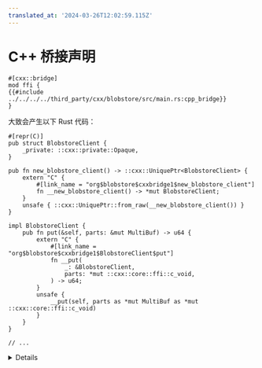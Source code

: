 ```yaml
---
translated_at: '2024-03-26T12:02:59.115Z'
---
```


# C++ 桥接声明

```rust,ignore
#[cxx::bridge]
mod ffi {
{{#include ../../../../third_party/cxx/blobstore/src/main.rs:cpp_bridge}}
}
```

大致会产生以下 Rust 代码：

```rust,ignore
#[repr(C)]
pub struct BlobstoreClient {
    _private: ::cxx::private::Opaque,
}

pub fn new_blobstore_client() -> ::cxx::UniquePtr<BlobstoreClient> {
    extern "C" {
        #[link_name = "org$blobstore$cxxbridge1$new_blobstore_client"]
        fn __new_blobstore_client() -> *mut BlobstoreClient;
    }
    unsafe { ::cxx::UniquePtr::from_raw(__new_blobstore_client()) }
}

impl BlobstoreClient {
    pub fn put(&self, parts: &mut MultiBuf) -> u64 {
        extern "C" {
            #[link_name = "org$blobstore$cxxbridge1$BlobstoreClient$put"]
            fn __put(
                _: &BlobstoreClient,
                parts: *mut ::cxx::core::ffi::c_void,
            ) -> u64;
        }
        unsafe {
            __put(self, parts as *mut MultiBuf as *mut ::cxx::core::ffi::c_void)
        }
    }
}

// ...
```

<details>

- 程序员不需要保证他们输入的签名是准确的。CXX 执行静态断言以确保签名完全对应于 C++ 中声明的内容。
- `unsafe extern` 块允许你声明从 Rust 安全调用的 C++ 函数。

</details>
